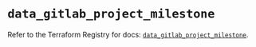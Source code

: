 # `data_gitlab_project_milestone`

Refer to the Terraform Registry for docs: [`data_gitlab_project_milestone`](https://registry.terraform.io/providers/gitlabhq/gitlab/18.4.0/docs/data-sources/project_milestone).
